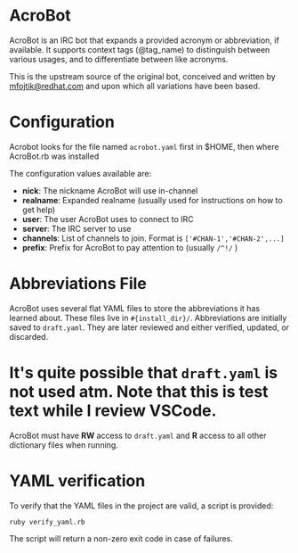 AcroBot
=======
AcroBot is an IRC bot that expands a provided acronym or abbreviation, if available. It supports context tags (@tag_name) to distinguish between various usages, and to differentiate between like acronyms.

This is the upstream source of the original bot, conceived and written by mfojtik@redhat.com and upon which all variations have been based.

Configuration
=============

Acrobot looks for the file named `acrobot.yaml` first in $HOME, then where AcroBot.rb was installed

The configuration values available are:

- **nick**: The nickname AcroBot will use in-channel
- **realname**: Expanded realname (usually used for instructions on how to get help)
- **user**: The user AcroBot uses to connect to IRC
- **server**: The IRC server to use
- **channels**: List of channels to join. Format is `['#CHAN-1','#CHAN-2',...]`
- **prefix**: Prefix for AcroBot to pay attention to (usually `/^!/` )

Abbreviations File
==================

AcroBot uses several flat YAML files to store the abbreviations it has learned about.
These files live in `#{install_dir}/`.
Abbreviations are initially saved to `draft.yaml`. They are later reviewed and either verified, updated, or discarded.
# It's quite possible that `draft.yaml` is not used atm. Note that this is test text while I review VSCode.

AcroBot must have **RW** access to `draft.yaml` and **R** access to all other dictionary files when running.

YAML verification
=================

To verify that the YAML files in the project are valid, a script is provided:

```
ruby verify_yaml.rb
```

The script will return a non-zero exit code in case of failures.
